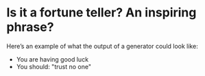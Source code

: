 # Is it a fortune teller? An inspiring phrase?
Here’s an example of what the output of a generator could look like:

+ You are having good luck
+ You should: "trust no one"
  